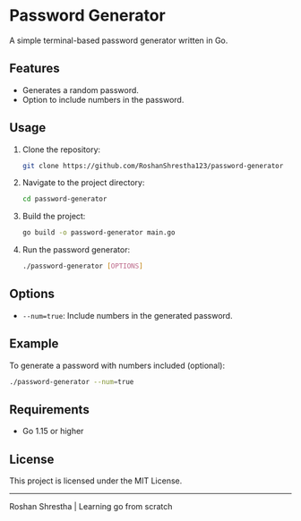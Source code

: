 # Password Generator

A simple terminal-based password generator written in Go.

## Features
- Generates a random password.
- Option to include numbers in the password.

## Usage

1. Clone the repository:
   ```sh
   git clone https://github.com/RoshanShrestha123/password-generator
   ```

2. Navigate to the project directory:
   ```sh
   cd password-generator
   ```

3. Build the project:
   ```sh
   go build -o password-generator main.go
   ```

4. Run the password generator:
   ```sh
   ./password-generator [OPTIONS]
   ```

## Options

- `--num=true`: Include numbers in the generated password.

## Example

To generate a password with numbers included (optional):
```sh
./password-generator --num=true
```

## Requirements

- Go 1.15 or higher

## License

This project is licensed under the MIT License.

---
Roshan Shrestha | Learning go from scratch